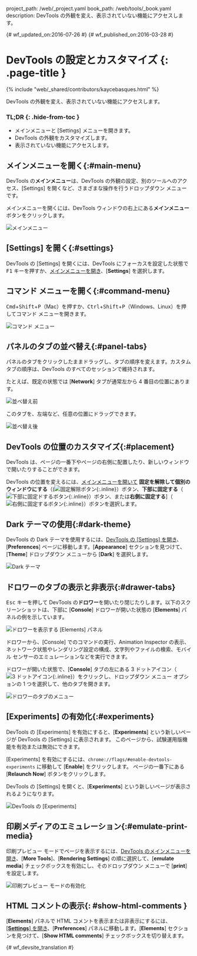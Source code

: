 project_path: /web/_project.yaml
book_path: /web/tools/_book.yaml
description: DevTools の外観を変え、表示されていない機能にアクセスします。

{# wf_updated_on:2016-07-26 #}
{# wf_published_on:2016-03-28 #}

# DevTools の設定とカスタマイズ {: .page-title }

{% include "web/_shared/contributors/kaycebasques.html" %}

DevTools の外観を変え、表示されていない機能にアクセスします。



### TL;DR {: .hide-from-toc }
- メインメニューと [Settings] メニューを開きます。
- DevTools の外観をカスタマイズします。
- 表示されていない機能にアクセスします。


##  メインメニューを開く{:#main-menu}

DevTools の**メインメニュー**は、DevTools の外観の設定、別のツールへのアクセス、[Settings] を開くなど、さまざまな操作を行うドロップダウン メニューです。


メインメニューを開くには、DevTools ウィンドウの右上にある**メインメニュー** ボタンをクリックします。


![メインメニュー](images/main-menu.png)

##  [Settings] を開く{:#settings}

DevTools の [Settings] を開くには、DevTools にフォーカスを設定した状態で <kbd>F1</kbd> キーを押すか、[メインメニューを開き](#main-menu)、[**Settings**] を選択します。


##  コマンド メニューを開く{:#command-menu}

<kbd>Cmd</kbd>+<kbd>Shift</kbd>+<kbd>P</kbd>（Mac）を押すか、<kbd>Ctrl</kbd>+<kbd>Shift</kbd>+<kbd>P</kbd>（Windows、Linux）を押してコマンド メニューを開きます。



![コマンド メニュー](images/command-menu.png)

##  パネルのタブの並べ替え{:#panel-tabs}

パネルのタブをクリックしたままドラッグし、タブの順序を変えます。カスタムタブの順序は、DevTools のすべてのセッションで維持されます。


たとえば、既定の状態では [**Network**] タブが通常左から 4 番目の位置にあります。

![並べ替え前](images/before-reorder.png)

このタブを、左端など、任意の位置にドラッグできます。

![並べ替え後](images/after-reorder.png)

##  DevTools の位置のカスタマイズ{:#placement}

DevTools は、ページの一番下やページの右側に配置したり、新しいウィンドウで開いたりすることができます。
 

DevTools の位置を変えるには、[メインメニューを開いて](#main-menu) **固定を解除して個別のウィンドウにする**（(![固定解除ボタン](images/undock.png){:.inline}）ボタン、**下部に固定する**（![下部に固定ドするボタン](images/dock-bottom.png){:.inline}）ボタン、または**右側に固定する**]（![右側に固定するボタン](images/dock-right.png){:.inline}）ボタンを選択します。







 

##  Dark テーマの使用{:#dark-theme}

DevTools の Dark テーマを使用するには、[DevTools の [Settings] を開き](#settings)、[**Preferences**] ページに移動します。[**Appearance**] セクションを見つけて、[**Theme**] ドロップダウン メニューから [**Dark**] を選択します。



![Dark テーマ](images/dark-theme.png)

##  ドロワーのタブの表示と非表示{:#drawer-tabs}

<kbd>Esc</kbd> キーを押して DevTools の**ドロワー**を開いたり閉じたりします。以下のスクリーンショットは、下部に [**Console**] ドロワーが開いた状態の [**Elements**] パネルの例を示しています。



![ドロワーを表示する [Elements] パネル](images/drawer.png)

ドロワーから、[Console] でのコマンドの実行、Animation Inspector の表示、ネットワーク状態やレンダリング設定の構成、文字列やファイルの検索、モバイル センサーのエミュレーションなどを実行できます。



ドロワーが開いた状態で、[**Console**] タブの左にある 3 ドットアイコン（![3 ドットアイコン](images/three-dot.png){:.inline}）をクリックし、ドロップダウン メニュー オプションの 1 つを選択して、他のタブを開きます。




![ドロワーのタブのメニュー](images/drawer-tabs.png)

##  [Experiments] の有効化{:#experiments}

DevTools の [Experiments] を有効にすると、[**Experiments**] という新しいページが DevTools の [Settings] に表示されます。
このページから、試験運用版機能を有効または無効にできます。


[Experiments] を有効にするには、`chrome://flags/#enable-devtools-experiments` に移動して [**Enable**] をクリックします。
ページの一番下にある [**Relaunch Now**] ボタンをクリックします。
 

DevTools の [Settings] を開くと、[**Experiments**] という新しいページが表示されるようになります。


![DevTools の [Experiments]](images/experiments.png)

##  印刷メディアのエミュレーション{:#emulate-print-media}

印刷プレビュー モードでページを表示するには、[DevTools のメインメニューを開き](#main-menu)、[**More Tools**]、[**Rendering Settings**] の順に選択して、[**emulate media**] チェックボックスを有効にし、そのドロップダウン メニューで [**print**] を設定します。



![印刷プレビュー モードの有効化](images/emulate-print-media.png)

##  HTML コメントの表示{: #show-html-comments }

[**Elements**] パネルで HTML コメントを表示または非表示にするには、[[**Settings**] を開き](#settings)、[**Preferences**] パネルに移動します。[**Elements**] セクションを見つけて、[**Show HTML comments**] チェックボックスを切り替えます。




{# wf_devsite_translation #}
